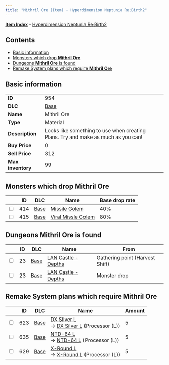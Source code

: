 ```yaml
---
title: "Mithril Ore (Item) - Hyperdimension Neptunia Re;Birth2"
---
```


[**Item Index**](/neptunia/rb2/item/index.html) - [Hyperdimension Neptunia Re;Birth2](/neptunia/rb2)

## Contents

- [Basic information](#basic-information)
- [Monsters which drop **Mithril Ore**](#monsters-which-drop-mithril-ore)
- [Dungeons **Mithril Ore** is found](#dungeons-mithril-ore-is-found)
- [Remake System plans which require **Mithril Ore**](#remake-system-plans-which-require-mithril-ore)

## Basic information

|   |   |
| -- | -- |
| **ID** | 954 |
| **DLC** | [Base](/neptunia/rb2/dlc/0-base.html) |
| **Name** | Mithril Ore |
| **Type** | Material |
| **Description** | Looks like something to use when creating Plans. Try and make as much as you can! |
| **Buy Price** | 0 |
| **Sell Price** | 312 |
| **Max inventory** | 99 |

## Monsters which drop **Mithril Ore**

|    | ID | DLC | Name | Base drop rate |
| -- | -- | --- | ---- | -------------- |
| <input type="checkbox" id="rb2-monster-0-414" class="trackbox" /> | 414 | [Base](/neptunia/rb2/dlc/0-base.html) | [Missile Golem](/neptunia/rb2/monster/0-414-missile-golem.html) | 40% |
| <input type="checkbox" id="rb2-monster-0-415" class="trackbox" /> | 415 | [Base](/neptunia/rb2/dlc/0-base.html) | [Viral Missle Golem](/neptunia/rb2/monster/0-415-viral-missle-golem.html) | 80% |

## Dungeons **Mithril Ore** is found

|    | ID | DLC | Name | From |
| -- | -- | --- | ---- | ---- |
| <input type="checkbox" id="rb2-dungeon-0-23" class="trackbox" /> | 23 | [Base](/neptunia/rb2/dlc/0-base.html) | [LAN Castle - Depths](/neptunia/rb2/dungeon/0-23-lan-castle-depths.html) | Gathering point (Harvest Shift) |
| <input type="checkbox" id="rb2-dungeon-0-23" class="trackbox" /> | 23 | [Base](/neptunia/rb2/dlc/0-base.html) | [LAN Castle - Depths](/neptunia/rb2/dungeon/0-23-lan-castle-depths.html) | Monster drop |

## Remake System plans which require **Mithril Ore**

|    | ID | DLC | Name | Amount |
| -- | -- | --- | ---- | ------ |
| <input type="checkbox" id="rb2-remake-0-623" class="trackbox" /> | 623 | [Base](/neptunia/rb2/dlc/0-base.html) | [DX Silver L](/neptunia/rb2/remake/0-623-dx-silver-l.html)<br />→ [DX Silver L](/neptunia/rb2/item/0-3248-dx-silver-l.html) (Processor (L)) | 5 |
| <input type="checkbox" id="rb2-remake-0-635" class="trackbox" /> | 635 | [Base](/neptunia/rb2/dlc/0-base.html) | [NTD-64 L](/neptunia/rb2/remake/0-635-ntd-64-l.html)<br />→ [NTD-64 L](/neptunia/rb2/item/0-3350-ntd-64-l.html) (Processor (L)) | 5 |
| <input type="checkbox" id="rb2-remake-0-629" class="trackbox" /> | 629 | [Base](/neptunia/rb2/dlc/0-base.html) | [X-Round L](/neptunia/rb2/remake/0-629-x-round-l.html)<br />→ [X-Round L](/neptunia/rb2/item/0-3296-x-round-l.html) (Processor (L)) | 5 |
